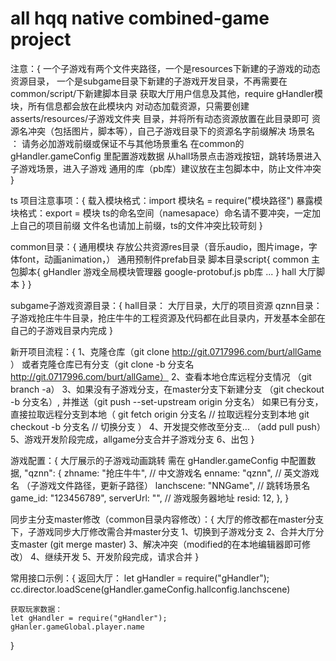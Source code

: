 <!--
 * @Author: burt
 * @Date: 2019-08-15 14:28:50
 * @LastEditors: burt
 * @LastEditTime: 2019-09-06 09:50:16
 * @Description: 
 -->
# all hqq native combined-game project

注意：{
	一个子游戏有两个文件夹路径，一个是resources下新建的子游戏的动态资源目录，
		一个是subgame目录下新建的子游戏开发目录，不再需要在common/script/下新建脚本目录
	获取大厅用户信息及其他，require gHandler模块，所有信息都会放在此模块内
	对动态加载资源，只需要创建 asserts/resources/子游戏文件夹  目录，并将所有动态资源放置在此目录即可
	资源名冲突（包括图片，脚本等），自己子游戏目录下的资源名字前缀解决
	场景名 ： 请务必加游戏前缀或保证不与其他场景重名
	在common的 gHandler.gameConfig 里配置游戏数据
	从hall场景点击游戏按钮，跳转场景进入子游戏场景，进入子游戏
	通用的库（pb库）建议放在主包脚本中，防止文件冲突
}

ts 项目注意事项：{
	载入模块格式：import 模块名 = require("模块路径")
	暴露模块格式：export = 模块
	ts的命名空间（namesapace）命名请不要冲突，一定加上自己的项目前缀
	文件名也请加上前缀，ts的文件冲突比较苛刻
}

common目录：{
	通用模块
	存放公共资源res目录（音乐audio，图片image，字体font，动画animation，）
	通用预制件prefab目录
	脚本目录script{
		common 主包脚本{
			gHandler 游戏全局模块管理器
			google-protobuf.js pb库
			...
		}
		hall 大厅脚本
	}
}

subgame子游戏资源目录：{
	hall目录：
		大厅目录，大厅的项目资源
	qznn目录：
		子游戏抢庄牛牛目录，抢庄牛牛的工程资源及代码都在此目录内，开发基本全部在自己的子游戏目录内完成
}

新开项目流程：{
	1、克隆仓库（git clone http://git.0717996.com/burt/allGame ）
		或者克隆仓库已有分支（git clone -b 分支名 http://git.0717996.com/burt/allGame）
	2、查看本地仓库远程分支情况 （git branch -a）
	3、如果没有子游戏分支，在master分支下新建分支 （git checkout -b 分支名）,
		并推送（git push --set-upstream origin 分支名）
		如果已有分支，直接拉取远程分支到本地（
			git fetch origin 分支名 // 拉取远程分支到本地
			git checkout -b 分支名  // 切换分支
		）
	4、开发提交修改至分支... （add pull push）
	5、游戏开发阶段完成，allgame分支合并子游戏分支
	6、出包
}

游戏配置：{
	大厅展示的子游戏动画跳转 需在 gHandler.gameConfig 中配置数据,
	"qznn": {
        zhname: "抢庄牛牛", // 中文游戏名
        enname: "qznn", // 英文游戏名 （子游戏文件路径，更新子路径）
        lanchscene: "NNGame", // 跳转场景名
        game_id: "123456789",
        serverUrl: "", // 游戏服务器地址
        resid: 12,
    },
}

同步主分支master修改（common目录内容修改）：{
	大厅的修改都在master分支下，子游戏同步大厅修改需合并master分支
	1、切换到子游戏分支
	2、合并大厅分支master (git merge master)
	3、解决冲突（modified的在本地编辑器即可修改）
	4、继续开发
	5、开发阶段完成，请求合并
}

常用接口示例：{
	返回大厅：
	let gHandler = require("gHandler");
    cc.director.loadScene(gHandler.gameConfig.hallconfig.lanchscene)

	获取玩家数据：
	let gHandler = require("gHandler");
	gHanler.gameGlobal.player.name
}


